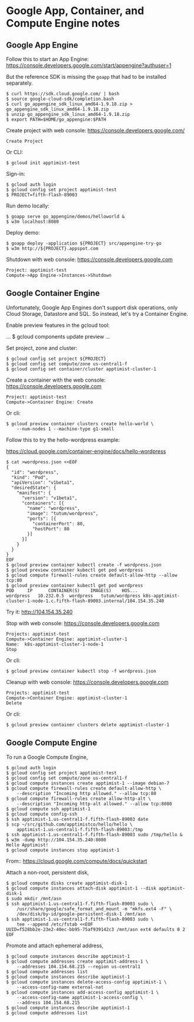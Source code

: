 # Google App, Container, and Compute Engine notes

## Google App Engine

Follow this to start an App Engine:
https://console.developers.google.com/start/appengine?authuser=1

But the reference SDK is missing the `goapp` that had to be installed
separately.

    $ curl https://sdk.cloud.google.com/ | bash
    $ source google-cloud-sdk/completion.bash
    $ curl go_appengine_sdk_linux_amd64-1.9.18.zip > go_appengine_sdk_linux_amd64-1.9.18.zip
    $ unzip go_appengine_sdk_linux_amd64-1.9.18.zip
    $ export PATH=$HOME/go_appengine:$PATH

Create project with web console: https://console.developers.google.com/

    Create Project

Or CLI:

    $ gcloud init apptimist-test

Sign-in:

    $ gcloud auth login
    $ gcloud config set project apptimist-test
    $ PROJECT=fifth-flash-89003

Run demo locally:

    $ goapp serve go_appengine/demos/helloworld &
    $ w3m localhost:8080

Deploy demo:

    $ goapp deploy -application ${PROJECT} src/appengine-try-go
    $ w3m http://${PROJECT}.appspot.com

Shutdown with web console: https://console.developers.google.com

    Project: apptimist-test
    Compute->App Engine->Instances->Shutdown

## Google Container Engine

Unfortunately, Google App Engines don't support disk operations, only Cloud
Storage, Datastore and SQL. So instead, let's try a Container Engine.

Enable preview features in the gcloud tool:

...
$ gcloud components update preview
...

Set project, zone and cluster:

    $ gcloud config set project ${PROJECT}
    $ gcloud config set compute/zone us-central1-f
    $ gcloud config set container/cluster apptimist-cluster-1

Create a container with the web console: https://console.developers.google.com

    Project: apptimist-test
    Compute->Container Engine: Create

Or cli:

    $ gcloud preview container clusters create hello-world \
        --num-nodes 1 --machine-type g1-small

Follow this to try the hello-wordpress example:

https://cloud.google.com/container-engine/docs/hello-wordpress

    $ cat >wordpress.json <<EOF
    {
      "id": "wordpress",
      "kind": "Pod",
      "apiVersion": "v1beta1",
      "desiredState": {
        "manifest": {
          "version": "v1beta1",
          "containers": [{
            "name": "wordpress",
            "image": "tutum/wordpress",
            "ports": [{
              "containerPort": 80,
              "hostPort": 80
            }]
          }]
        }
      }
    }
    EOF
    $ gcloud preview container kubectl create -f wordpress.json
    $ gcloud preview container kubectl get pod wordpress
    $ gcloud compute firewall-rules create default-allow-http --allow tcp:80
    $ gcloud preview container kubectl get pod wordpress
    POD		IP		CONTAINER(S)	IMAGE(S)	HOS...
    wordpress	10.232.0.5	wordpress	tutum/wordpress	k8s-apptimist-cluster-1-node-1.c.fifth-flash-89003.internal/104.154.35.240

Try it: http://104.154.35.240

Stop with web console: https://console.developers.google.com

    Projects: apptimist-test
    Compute->Container Engine: apptimist-cluster-1
    Name:  k8s-apptimist-cluster-1-node-1
    Stop

Or cli:

    $ gcloud preview container kubectl stop -f wordpress.json

Cleanup with web console: https://console.developers.google.com

    Projects: apptimist-test
    Compute->Container Engine: apptimist-cluster-1
    Delete

Or cli:

    $ gcloud preview container clusters delete apptimist-cluster-1

## Google Compute Engine

To run a Google Compute Engine,

    $ gcloud auth login
    $ gcloud config set project apptimist-test
    $ gcloud config set compute/zone us-central1-f
    $ gcloud compute instances create apptimist-1 --image debian-7
    $ gcloud compute firewall-rules create default-allow-http \
        --description "Incoming http allowed." --allow tcp:80
    $ gcloud compute firewall-rules create allow-http-alt \
        --description "Incoming http-alt allowed." --allow tcp:8080
    $ gcloud compute ssh apptimist-1
    $ gcloud compute config-ssh
    $ ssh apptimist-1.us-central1-f.fifth-flash-89003 date
    $ scp ~/src/github.com/apptimistco/hello/hello \
        apptimist-1.us-central1-f.fifth-flash-89003:/tmp
    $ ssh apptimist-1.us-central1-f.fifth-flash-89003 sudo /tmp/hello &
    $ w3m -dump http://104.154.35.240:8080
    Hello Apptimist!
    $ gcloud compute instances stop apptimist-1

From:: https://cloud.google.com/compute/docs/quickstart

Attach a non-root, persistent disk,

    $ gcloud compute disks create apptimist-disk-1
    $ gcloud compute instances attach-disk apptimist-1 --disk apptimist-disk-1
    $ sudo mkdir /mnt/asn
    $ ssh apptimist-1.us-central1-f.fifth-flash-89003 sudo \
        /usr/share/google/safe_format_and_mount -m "mkfs.ext4 -F" \
        /dev/disk/by-id/google-persistent-disk-1 /mnt/asn
    $ ssh apptimist-1.us-central1-f.fifth-flash-89003 sudo \
        tee --append /etc/fstab <<EOF
    UUID=f528bb2e-23e2-40ec-bb95-75af939142c3 /mnt/asn ext4 defaults 0 2
    EOF

Promote and attach ephemeral address,

    $ gcloud compute instances describe apptimist-1
    $ gcloud compute addresses create apptimit-address-1 \
        --addresses 104.154.68.215 --region us-central1
    $ gcloud compute addresses list
    $ gcloud compute instances describe apptimist-1
    $ gcloud compute instances delete-access-config apptimist-1 \
        --access-config-name external-nat
    $ gcloud compute instances add-access-config apptimist-1 \
        --access-config-name apptimist-1-access-config \
        --address 104.154.68.215
    $ gcloud compute instances describe apptimist-1
    $ gcloud compute addresses list
